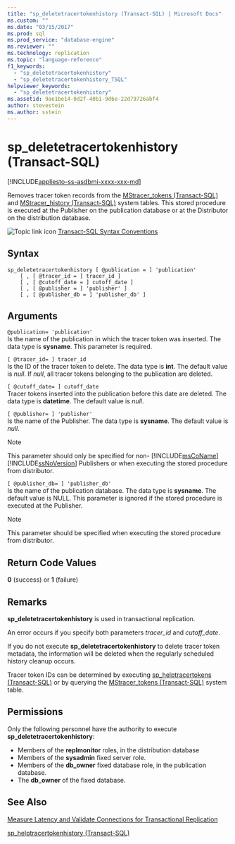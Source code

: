 ```yaml
---
title: "sp_deletetracertokenhistory (Transact-SQL) | Microsoft Docs"
ms.custom: ""
ms.date: "03/15/2017"
ms.prod: sql
ms.prod_service: "database-engine"
ms.reviewer: ""
ms.technology: replication
ms.topic: "language-reference"
f1_keywords: 
  - "sp_deletetracertokenhistory"
  - "sp_deletetracertokenhistory_TSQL"
helpviewer_keywords: 
  - "sp_deletetracertokenhistory"
ms.assetid: 9ae1be14-0d2f-40b1-9d6e-22d79726abf4
author: stevestein
ms.author: sstein
---
```

# sp_deletetracertokenhistory (Transact-SQL)

[!INCLUDE[appliesto-ss-asdbmi-xxxx-xxx-md](../../includes/appliesto-ss-asdbmi-xxxx-xxx-md.md)]

Removes tracer token records from the [MStracer_tokens &#40;Transact-SQL&#41;](../../relational-databases/system-tables/mstracer-tokens-transact-sql.md) and [MStracer_history &#40;Transact-SQL&#41;](../../relational-databases/system-tables/mstracer-history-transact-sql.md) system tables. This stored procedure is executed at the Publisher on the publication database or at the Distributor on the distribution database.

![Topic link icon](../../database-engine/configure-windows/media/topic-link.gif "Topic link icon") [Transact-SQL Syntax Conventions](../../t-sql/language-elements/transact-sql-syntax-conventions-transact-sql.md)

## Syntax

```
sp_deletetracertokenhistory [ @publication = ] 'publication'
    [ , [ @tracer_id = ] tracer_id ]
    [ , [ @cutoff_date = ] cutoff_date ]
    [ , [ @publisher = ] 'publisher' ]
    [ , [ @publisher_db = ] 'publisher_db' ]
```

## Arguments

`@publication= 'publication'`  
Is the name of the publication in which the tracer token was inserted. The data type is **sysname**. This parameter is required.

`[ @tracer_id= ] tracer_id`  
Is the ID of the tracer token to delete. The data type is **int**. The default value is *null*. If *null*, all tracer tokens belonging to the publication are deleted.

`[ @cutoff_date= ] cutoff_date`  
Tracer tokens inserted into the publication before this date are deleted. The data type is **datetime**. The default value is *null*.

`[ @publisher= ] 'publisher'`  
Is the name of the Publisher. The data type is **sysname**. The default value is *null*.

> [!NOTE]
> This parameter should only be specified for non- [!INCLUDE[msCoName](../../includes/msconame-md.md)][!INCLUDE[ssNoVersion](../../includes/ssnoversion-md.md)] Publishers or when executing the stored procedure from distributor.

`[ @publisher_db= ] 'publisher_db'`  
Is the name of the publication database. The data type is **sysname**. The default value is NULL. This parameter is ignored if the stored procedure is executed at the Publisher.

> [!NOTE]
> This parameter should be specified when executing the stored procedure from distributor.

## Return Code Values

**0** (success) or **1** (failure)

## Remarks

**sp_deletetracertokenhistory** is used in transactional replication.  

An error occurs if you specify both parameters *tracer_id* and *cutoff_date*.

If you do not execute **sp_deletetracertokenhistory** to delete tracer token metadata, the information will be deleted when the regularly scheduled history cleanup occurs.

Tracer token IDs can be determined by executing [sp_helptracertokens &#40;Transact-SQL&#41;](../../relational-databases/system-stored-procedures/sp-helptracertokens-transact-sql.md) or by querying the [MStracer_tokens &#40;Transact-SQL&#41;](../../relational-databases/system-tables/mstracer-tokens-transact-sql.md) system table.

## Permissions

Only the following personnel have the authority to execute **sp_deletetracertokenhistory**:

- Members of the **replmonitor** roles, in the distribution database
- Members of the **sysadmin** fixed server role.
- Members of the **db_owner** fixed database role, in the publication database.
- The **db_owner** of the fixed database.

## See Also

[Measure Latency and Validate Connections for Transactional Replication](../../relational-databases/replication/monitor/measure-latency-and-validate-connections-for-transactional-replication.md)

[sp_helptracertokenhistory &#40;Transact-SQL&#41;](../../relational-databases/system-stored-procedures/sp-helptracertokenhistory-transact-sql.md)
